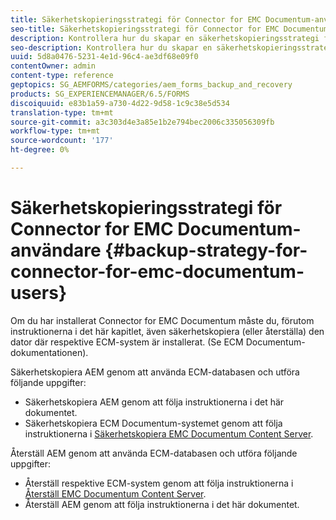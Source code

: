 ```yaml
---
title: Säkerhetskopieringsstrategi för Connector for EMC Documentum-användare
seo-title: Säkerhetskopieringsstrategi för Connector for EMC Documentum-användare
description: Kontrollera hur du skapar en säkerhetskopieringsstrategi för Connector for EMC Documentum-användare.
seo-description: Kontrollera hur du skapar en säkerhetskopieringsstrategi för Connector for EMC Documentum-användare.
uuid: 5d8a0476-5231-4e1d-96c4-ae3df68e09f0
contentOwner: admin
content-type: reference
geptopics: SG_AEMFORMS/categories/aem_forms_backup_and_recovery
products: SG_EXPERIENCEMANAGER/6.5/FORMS
discoiquuid: e83b1a59-a730-4d22-9d58-1c9c38e5d534
translation-type: tm+mt
source-git-commit: a3c303d4e3a85e1b2e794bec2006c335056309fb
workflow-type: tm+mt
source-wordcount: '177'
ht-degree: 0%

---
```



# Säkerhetskopieringsstrategi för Connector for EMC Documentum-användare {#backup-strategy-for-connector-for-emc-documentum-users}

Om du har installerat Connector for EMC Documentum måste du, förutom instruktionerna i det här kapitlet, även säkerhetskopiera (eller återställa) den dator där respektive ECM-system är installerat. (Se ECM Documentum-dokumentationen).

Säkerhetskopiera AEM genom att använda ECM-databasen och utföra följande uppgifter:

* Säkerhetskopiera AEM genom att följa instruktionerna i det här dokumentet.
* Säkerhetskopiera ECM Documentum-systemet genom att följa instruktionerna i [Säkerhetskopiera EMC Documentum Content Server](/help/forms/using/admin-help/backing-recovering-emc-documentum-repository.md#back-up-the-emc-documentum-content-server).

Återställ AEM genom att använda ECM-databasen och utföra följande uppgifter:

* Återställ respektive ECM-system genom att följa instruktionerna i [Återställ EMC Documentum Content Server](/help/forms/using/admin-help/backing-recovering-emc-documentum-repository.md#restore-the-emc-documentum-content-server).
* Återställ AEM genom att följa instruktionerna i det här dokumentet.

